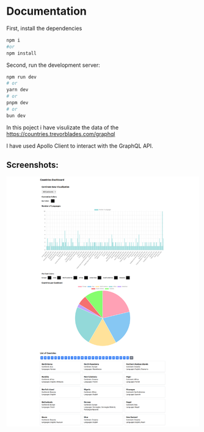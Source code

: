 # Documentation

First, install the dependencies

```bash
npm i
#or
npm install
```

Second, run the development server:

```bash
npm run dev
# or
yarn dev
# or
pnpm dev
# or
bun dev
```

In this poject i have visulizate the data of the https://countries.trevorblades.com/graphql

I have used Apollo Client to interact with the GraphQL API.

## Screenshots:

![Data Visualization Image](/screenshot/data_visulazation.png)
